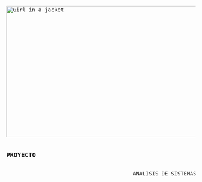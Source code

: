 <!DOCTYPE html>
<html>
<body>
<pre>
<img src="https://www.queestudiar.org/wp-content/uploads/2017/10/software-750x350.jpg" alt="Girl in a jacket" width="750" height="350">
                                                <h3>PROYECTO</h3>
                                        ANALISIS DE SISTEMAS II


</pre>


</body>
</html>
